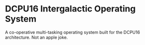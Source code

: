 DCPU16 Intergalactic Operating System
==========

A co-operative multi-tasking operating system built for the DCPU16 architecture. Not an apple joke.